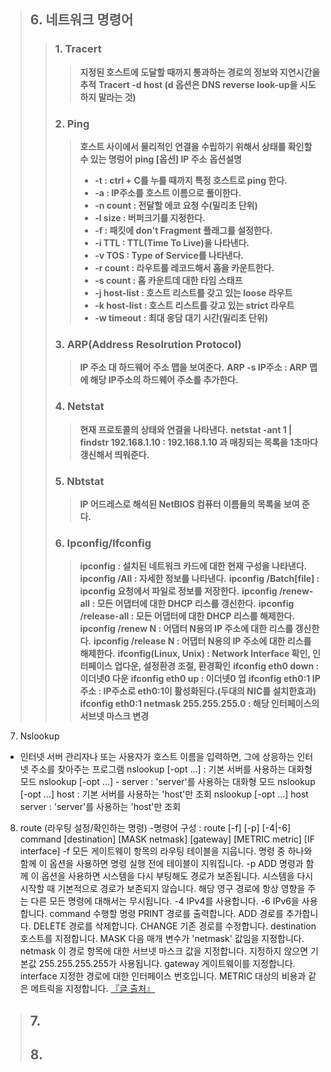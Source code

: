 

> ## 6. 네트워크 명령어
>> ### 1. Tracert
>>> __지정된 호스트에 도달할 때까지 통과하는 경로의 정보와 지연시간을 추적__
>>> __Tracert -d host (d 옵션은 DNS reverse look-up을 시도하지 말라는 것)__
>> ### 2. Ping
>>> __호스트 사이에서 물리적인 연결을 수립하기 위해서 상태를 확인할 수 있는 명렁어__
>>> __ping [옵션] IP 주소__
>>> __옵션설명__
>>> - __-t : ctrl + C를 누를 때까지 특정 호스트로 ping 한다.__
>>> - __-a : IP주소를 호스트 이름으로 풀이한다.__
>>> - __-n count : 전달할 에코 요청 수(밀리초 단위)__
>>> - __-l size  : 버퍼크기를 지정한다.__
>>> - __-f : 패킷에 don't Fragment 플래그를 설정한다.__
>>> - __-i TTL : TTL(Time To Live)을 나타낸다.__
>>> - __-v TOS : Type of Service를 나타낸다.__
>>> - __-r count : 라우트를 레코드해서 홉을 카운트한다.__
>>> - __-s count : 홉 카운트데 대한 타임 스태프__
>>> - __-j host-list : 호스트 리스트를 갖고 있는 loose 라우트__
>>> - __-k host-list : 호스트 리스트를 갖고 있는 strict 라우트__
>>> - __-w timeout : 최대 응담 대기 시간(밀리초 단위)__
>> ### 3. ARP(Address Resolrution Protocol)
>>> __IP 주소 대 하드웨어 주소 맵을 보여준다.__
>>> __ARP -s IP주소 : ARP 맵에 해당 IP주소의 하드웨어 주소를 추가한다.__
>> ### 4. Netstat
>>> __현재 프로토콜의 상태와 연결을 나타낸다.__
>>> __netstat -ant 1 | findstr 192.168.1.10 : 192.168.1.10 과 매칭되는 목록을 1초마다 갱신해서 띄워준다.__
>> ### 5. Nbtstat
>>> __IP 어드레스로 해석된 NetBIOS 컴퓨터 이름들의 목록을 보여 준다.__
>> ### 6. Ipconfig/Ifconfig
>>> __ipconfig : 설치된 네트워크 카드에 대한 현재 구성을 나타낸다.__
>>> __ipconfig /All : 자세한 정보를 나타낸다.__
>>> __ipconfig /Batch[file] : ipconfig 요청에서 파일로 정보를 저장한다.__
>>> __ipconfig /renew-all : 모든 어댑터에 대한 DHCP 리스를 갱신한다.__
>>> __ipconfig /release-all : 모든 어댑터에 대한 DHCP 리스를 해제한다.__
>>> __ipconfig /renew N : 어댑터 N용의 IP 주소에 대한 리스를 갱신한다.__
>>> __ipconfig /release N : 어댑터 N용의 IP 주소에 대한 리스를 해제한다.__
>>> __ifconfig(Linux, Unix) : Network Interface 확인, 인터페이스 업다운, 설정환경 조절, 환경확인__
>>> __ifconfig eth0 down : 이더넷0 다운__
>>> __ifconfig eth0 up : 이더넷0 업__
>>> __ifconfig eth0:1 IP주소 : IP주소로 eth0:1이 활성화된다.(두대의 NIC를 설치한효과)__
>>> __ifconfig eth0:1 netmask 255.255.255.0 : 해당 인터페이스의 서브넷 마스크 변경__
7. Nslookup
- 인터넷 서버 관리자나 또는 사용자가 호스트 이름을 입력하면, 그에 상응하는 인터넷 주소를 찾아주는 프로그램
   nslookup [-opt ...]             : 기본 서버를 사용하는 대화형 모드
   nslookup [-opt ...] - server    : 'server'를 사용하는 대화형 모드
   nslookup [-opt ...] host        : 기본 서버를 사용하는 'host'만 조회
   nslookup [-opt ...] host server : 'server'를 사용하는 'host'만 조회
8. route (라우팅 설정/확인하는 명령)
-명령어 구성 : route [-f] [-p] [-4|-6] command [destination] [MASK netmask] [gateway] [METRIC metric] [IF interface]
  -f           모든 게이트웨이 항목의 라우팅 테이블을 지웁니다. 명령 중
               하나와 함께 이 옵션을 사용하면 명령 실행 전에
               테이블이 지워집니다.
  -p           ADD 명령과 함께 이 옵션을 사용하면 시스템을 다시 부팅해도
               경로가 보존됩니다. 시스템을 다시 시작할 때 기본적으로 경로가
               보존되지 않습니다. 해당 영구 경로에 항상 영향을 주는
               다른 모든 명령에 대해서는 무시됩니다.
  -4           IPv4를 사용합니다.
  -6           IPv6을 사용합니다.
  command      수행할 명령
                 PRINT     경로를 출력합니다.
                 ADD       경로를 추가합니다.
                 DELETE    경로를 삭제합니다.
                 CHANGE    기존 경로를 수정합니다.
  destination  호스트를 지정합니다.
  MASK         다음 매개 변수가 'netmask' 값임을 지정합니다.
  netmask      이 경로 항목에 대한 서브넷 마스크 값을 지정합니다. 지정하지 않으면 기본값 255.255.255.255가 사용됩니다.
  gateway      게이트웨이를 지정합니다.
  interface    지정한 경로에 대한 인터페이스 번호입니다.
  METRIC       대상의 비용과 같은 메트릭을 지정합니다.
[『글 출처』](https://dinding.tistory.com/24)
> ## 7.
> ## 8.
